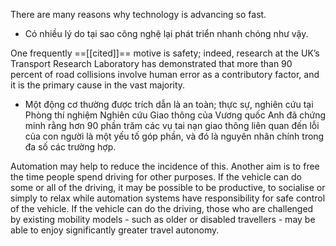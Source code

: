  There are many reasons why technology is advancing so fast.

- Có nhiều lý do tại sao công nghệ lại phát triển nhanh chóng như vậy.
 
One frequently ==[[cited]]== motive is safety; indeed, research at the UK’s Transport Research Laboratory has demonstrated that more than 90 percent of road collisions involve human error as a contributory factor, and it is the primary cause in the vast majority.

- Một động cơ thường được trích dẫn là an toàn; thực sự, nghiên cứu tại Phòng thí nghiệm Nghiên cứu Giao thông của Vương quốc Anh đã chứng minh rằng hơn 90 phần trăm các vụ tai nạn giao thông liên quan đến lỗi của con người là một yếu tố góp phần, và đó là nguyên nhân chính trong đa số các trường hợp.

Automation may 
help to reduce the incidence of this.
Another aim is to free the time people spend driving for other purposes. If the 
vehicle can do some or all of the driving, it may be possible to be productive, to 
socialise or simply to relax while automation systems have responsibility for safe 
control of the vehicle. If the vehicle can do the driving, those who are challenged 
by existing mobility models - such as older or disabled travellers - may be able to 
enjoy significantly greater travel autonomy.